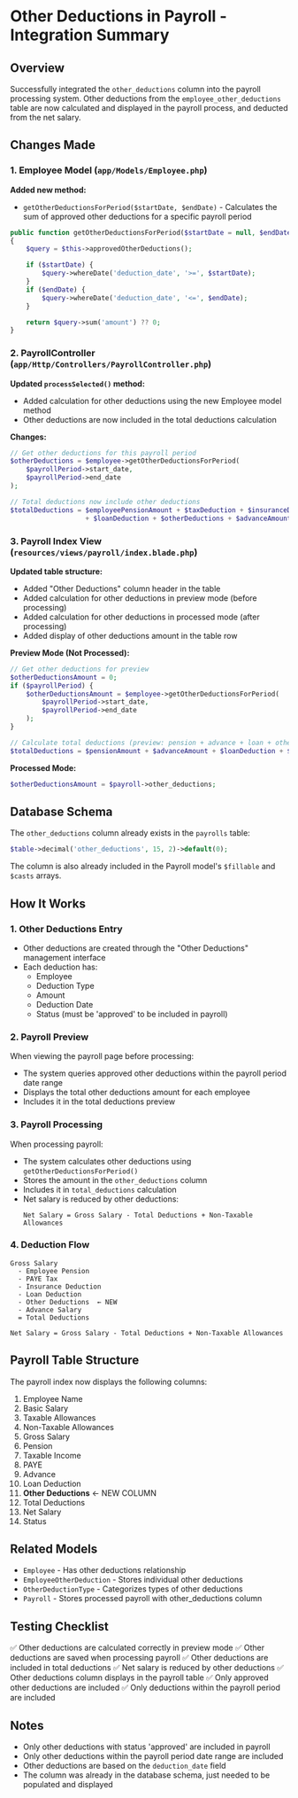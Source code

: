 # Other Deductions in Payroll - Integration Summary

## Overview
Successfully integrated the `other_deductions` column into the payroll processing system. Other deductions from the `employee_other_deductions` table are now calculated and displayed in the payroll process, and deducted from the net salary.

## Changes Made

### 1. Employee Model (`app/Models/Employee.php`)
**Added new method:**
- `getOtherDeductionsForPeriod($startDate, $endDate)` - Calculates the sum of approved other deductions for a specific payroll period

```php
public function getOtherDeductionsForPeriod($startDate = null, $endDate = null)
{
    $query = $this->approvedOtherDeductions();

    if ($startDate) {
        $query->whereDate('deduction_date', '>=', $startDate);
    }
    if ($endDate) {
        $query->whereDate('deduction_date', '<=', $endDate);
    }

    return $query->sum('amount') ?? 0;
}
```

### 2. PayrollController (`app/Http/Controllers/PayrollController.php`)
**Updated `processSelected()` method:**
- Added calculation for other deductions using the new Employee model method
- Other deductions are now included in the total deductions calculation

**Changes:**
```php
// Get other deductions for this payroll period
$otherDeductions = $employee->getOtherDeductionsForPeriod(
    $payrollPeriod->start_date,
    $payrollPeriod->end_date
);

// Total deductions now include other deductions
$totalDeductions = $employeePensionAmount + $taxDeduction + $insuranceDeduction 
                   + $loanDeduction + $otherDeductions + $advanceAmount;
```

### 3. Payroll Index View (`resources/views/payroll/index.blade.php`)
**Updated table structure:**
- Added "Other Deductions" column header in the table
- Added calculation for other deductions in preview mode (before processing)
- Added calculation for other deductions in processed mode (after processing)
- Added display of other deductions amount in the table row

**Preview Mode (Not Processed):**
```php
// Get other deductions for preview
$otherDeductionsAmount = 0;
if ($payrollPeriod) {
    $otherDeductionsAmount = $employee->getOtherDeductionsForPeriod(
        $payrollPeriod->start_date,
        $payrollPeriod->end_date
    );
}

// Calculate total deductions (preview: pension + advance + loan + other deductions only)
$totalDeductions = $pensionAmount + $advanceAmount + $loanDeduction + $otherDeductionsAmount;
```

**Processed Mode:**
```php
$otherDeductionsAmount = $payroll->other_deductions;
```

## Database Schema
The `other_deductions` column already exists in the `payrolls` table:
```php
$table->decimal('other_deductions', 15, 2)->default(0);
```

The column is also already included in the Payroll model's `$fillable` and `$casts` arrays.

## How It Works

### 1. Other Deductions Entry
- Other deductions are created through the "Other Deductions" management interface
- Each deduction has:
  - Employee
  - Deduction Type
  - Amount
  - Deduction Date
  - Status (must be 'approved' to be included in payroll)

### 2. Payroll Preview
When viewing the payroll page before processing:
- The system queries approved other deductions within the payroll period date range
- Displays the total other deductions amount for each employee
- Includes it in the total deductions preview

### 3. Payroll Processing
When processing payroll:
- The system calculates other deductions using `getOtherDeductionsForPeriod()`
- Stores the amount in the `other_deductions` column
- Includes it in `total_deductions` calculation
- Net salary is reduced by other deductions: 
  ```
  Net Salary = Gross Salary - Total Deductions + Non-Taxable Allowances
  ```

### 4. Deduction Flow
```
Gross Salary
  - Employee Pension
  - PAYE Tax
  - Insurance Deduction
  - Loan Deduction
  - Other Deductions  ← NEW
  - Advance Salary
  = Total Deductions

Net Salary = Gross Salary - Total Deductions + Non-Taxable Allowances
```

## Payroll Table Structure
The payroll index now displays the following columns:
1. Employee Name
2. Basic Salary
3. Taxable Allowances
4. Non-Taxable Allowances
5. Gross Salary
6. Pension
7. Taxable Income
8. PAYE
9. Advance
10. Loan Deduction
11. **Other Deductions** ← NEW COLUMN
12. Total Deductions
13. Net Salary
14. Status

## Related Models
- `Employee` - Has other deductions relationship
- `EmployeeOtherDeduction` - Stores individual other deductions
- `OtherDeductionType` - Categorizes types of other deductions
- `Payroll` - Stores processed payroll with other_deductions column

## Testing Checklist
✅ Other deductions are calculated correctly in preview mode
✅ Other deductions are saved when processing payroll
✅ Other deductions are included in total deductions
✅ Net salary is reduced by other deductions
✅ Other deductions column displays in the payroll table
✅ Only approved other deductions are included
✅ Only deductions within the payroll period are included

## Notes
- Only other deductions with status 'approved' are included in payroll
- Only other deductions within the payroll period date range are included
- Other deductions are based on the `deduction_date` field
- The column was already in the database schema, just needed to be populated and displayed

